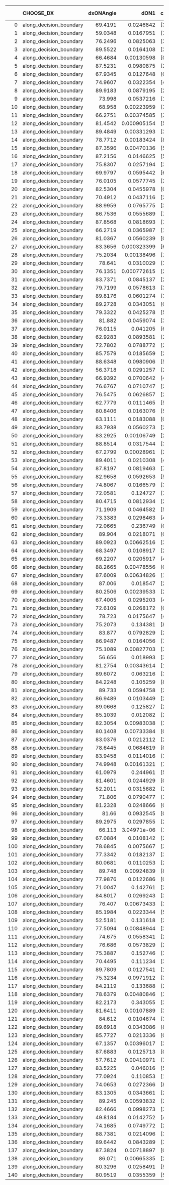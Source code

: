 |     | CHOOSE_DX               |   dxONAngle |        dON1 | cIDON1   |   dON_patch_1 |   nTON |         dON |   dxOFFAngle |       dOFF1 | cIDOFF1   |   dOFF_patch_1 |   nTOFF |        dOFF | SUCCESS   |   nExp |   dual_point_id |   subpoint_time_seconds |   total_execution_time |       logp |       dOFF/dON | Vote dOFF>dON   |
|----:|:------------------------|------------:|------------:|:---------|--------------:|-------:|------------:|-------------:|------------:|:----------|---------------:|--------:|------------:|:----------|-------:|----------------:|------------------------:|-----------------------:|-----------:|---------------:|:----------------|
|   0 | along_decision_boundary |     69.4191 | 0.0246842   | [3 7]    |   0.0246842   |      1 | 0.0246842   |      76.5267 | 0.00537925  | [3 7]     |    0.00537925  |       1 | 0.00537925  | False     |      1 |               1 |                0.508133 |               0.891699 |  0         |     0.217923   | False           |
|   1 | along_decision_boundary |     59.0348 | 0.0167951   | [7 9]    |   0.0167951   |      1 | 0.0167951   |      72.332  | 0.201011    | [7 9]     |    0.201011    |       1 | 0.201011    | True      |      2 |               2 |                0.699279 |               1.59798  | -0.5       |    11.9685     | True            |
|   2 | along_decision_boundary |     76.2496 | 0.0825063   | [3 5]    |   0.0825063   |      1 | 0.0825063   |      74.7519 | 0.0225161   | [3 5]     |    0.0225161   |       1 | 0.0225161   | False     |      3 |               3 |                0.601636 |               2.20757  | -0         |     0.272901   | False           |
|   3 | along_decision_boundary |     89.5522 | 0.0164108   | [3 7]    |   0.0164108   |      1 | 0.0164108   |      87.2031 | 0.0102996   | [3 7]     |    0.0102996   |       1 | 0.0102996   | False     |      4 |               4 |                0.537606 |               2.75518  | -0.166667  |     0.62761    | False           |
|   4 | along_decision_boundary |     66.4684 | 0.00130598  | [0 8]    |   0.00130598  |      1 | 0.00130598  |      88.7245 | 0.167592    | [1 8]     |    0.167592    |       1 | 0.167592    | True      |      5 |               5 |                0.553477 |               3.31361  | -0.5       |   128.327      | True            |
|   5 | along_decision_boundary |     87.5231 | 0.0980875   | [2 3]    |   0.0980875   |      1 | 0.0980875   |      88.6728 | 0.163489    | [2 3]     |    0.163489    |       1 | 0.163489    | True      |      6 |               6 |                0.667708 |               3.98938  | -0.1       |     1.66677    | True            |
|   6 | along_decision_boundary |     67.9345 | 0.0127648   | [0 2]    |   0.0127648   |      1 | 0.0127648   |      79.83   | 0.0355134   | [1 2]     |    0.0355134   |       1 | 0.0355134   | True      |      7 |               7 |                0.545147 |               4.54346  | -0         |     2.78212    | True            |
|   7 | along_decision_boundary |     74.9607 | 0.0322354   | [4 9]    |   0.0322354   |      1 | 0.0322354   |      77.2221 | 0.13224     | [4 9]     |    0.13224     |       1 | 0.13224     | True      |      8 |               8 |                0.489921 |               5.04134  | -0.0714286 |     4.10234    | True            |
|   8 | along_decision_boundary |     89.9183 | 0.0879195   | [2 5]    |   0.0879195   |      1 | 0.0879195   |      89.8216 | 0.0354948   | [2 5]     |    0.0354948   |       1 | 0.0354948   | False     |      9 |               9 |                0.501219 |               5.54952  | -0.25      |     0.40372    | False           |
|   9 | along_decision_boundary |     73.998  | 0.0537216   | [1 8]    |   0.0537216   |      1 | 0.0537216   |      84.4309 | 0.043858    | [0 8]     |    0.043858    |       1 | 0.043858    | False     |     10 |              10 |                0.489834 |               6.04835  | -0.0555556 |     0.816394   | False           |
|  10 | along_decision_boundary |     68.958  | 0.00223959  | [3 4]    |   0.00223959  |      1 | 0.00223959  |      72.9168 | 0.172654    | [3 4]     |    0.172654    |       1 | 0.172654    | True      |     11 |              11 |                0.554234 |               6.61159  | -0         |    77.0919     | True            |
|  11 | along_decision_boundary |     66.2751 | 0.00374585  | [3 7]    |   0.00374585  |      1 | 0.00374585  |      70.9379 | 0.0483075   | [3 7]     |    0.0483075   |       1 | 0.0483075   | True      |     12 |              12 |                0.704071 |               7.32367  | -0.0454545 |    12.8963     | True            |
|  12 | along_decision_boundary |     81.4542 | 0.000905154 | [5 7]    |   0.000905154 |      1 | 0.000905154 |      84.7379 | 0.238914    | [5 7]     |    0.238914    |       1 | 0.238914    | True      |     13 |              13 |                0.446725 |               7.77842  | -0.166667  |   263.948      | True            |
|  13 | along_decision_boundary |     89.4849 | 0.00331293  | [3 8]    |   0.00331293  |      1 | 0.00331293  |      86.5842 | 0.211718    | [3 8]     |    0.211718    |       1 | 0.211718    | True      |     14 |              14 |                0.79827  |               8.58169  | -0.346154  |    63.9066     | True            |
|  14 | along_decision_boundary |     78.7712 | 0.00183424  | [8 9]    |   0.00183424  |      1 | 0.00183424  |      85.0995 | 0.0839974   | [8 9]     |    0.0839974   |       1 | 0.0839974   | True      |     15 |              15 |                0.552793 |               9.14248  | -0.571429  |    45.794      | True            |
|  15 | along_decision_boundary |     87.3596 | 0.00470136  | [5 9]    |   0.00470136  |      1 | 0.00470136  |      84.5759 | 0.0464708   | [5 9]     |    0.0464708   |       1 | 0.0464708   | True      |     16 |              16 |                0.502034 |               9.65272  | -0.833333  |     9.88453    | True            |
|  16 | along_decision_boundary |     87.2156 | 0.0146625   | [5 7]    |   0.0146625   |      1 | 0.0146625   |      83.6486 | 0.0602138   | [5 7]     |    0.0602138   |       1 | 0.0602138   | True      |     17 |              17 |                0.81292  |              10.4706   | -1.125     |     4.10667    | True            |
|  17 | along_decision_boundary |     75.8307 | 0.0257194   | [3 9]    |   0.0257194   |      1 | 0.0257194   |      77.1514 | 0.011481    | [3 9]     |    0.011481    |       1 | 0.011481    | False     |     18 |              18 |                0.5215   |              10.9981   | -1.44118   |     0.446396   | False           |
|  18 | along_decision_boundary |     69.9797 | 0.0595442   | [6 9]    |   0.0595442   |      1 | 0.0595442   |      74.5254 | 0.065951    | [6 9]     |    0.065951    |       1 | 0.065951    | True      |     19 |              19 |                0.406163 |              11.4093   | -1         |     1.1076     | True            |
|  19 | along_decision_boundary |     76.0105 | 0.0577745   | [2 3]    |   0.0577745   |      1 | 0.0577745   |      77.8544 | 0.0034228   | [2 3]     |    0.0034228   |       1 | 0.0034228   | False     |     20 |              20 |                0.532298 |              11.9476   | -1.28947   |     0.0592442  | False           |
|  20 | along_decision_boundary |     82.5304 | 0.0455978   | [0 1]    |   0.0455978   |      1 | 0.0455978   |      88.4713 | 0.0493426   | [0 1]     |    0.0493426   |       1 | 0.0493426   | True      |     21 |              21 |                0.564015 |              12.5208   | -0.9       |     1.08213    | True            |
|  21 | along_decision_boundary |     70.4912 | 0.0437116   | [2 5]    |   0.0437116   |      1 | 0.0437116   |      74.849  | 0.0590007   | [2 5]     |    0.0590007   |       1 | 0.0590007   | True      |     22 |              22 |                0.60003  |              13.1278   | -1.16667   |     1.34977    | True            |
|  22 | along_decision_boundary |     88.9959 | 0.0765775   | [3 5]    |   0.0765775   |      1 | 0.0765775   |      83.3369 | 0.280967    | [3 5]     |    0.280967    |       1 | 0.280967    | True      |     23 |              23 |                0.521493 |              13.6554   | -1.45455   |     3.66906    | True            |
|  23 | along_decision_boundary |     86.7536 | 0.0555689   | [7 9]    |   0.0555689   |      1 | 0.0555689   |      86.9315 | 0.0386179   | [7 9]     |    0.0386179   |       1 | 0.0386179   | False     |     24 |              24 |                0.572376 |              14.2328   | -1.76087   |     0.694955   | False           |
|  24 | along_decision_boundary |     87.8568 | 0.0818693   | [7 9]    |   0.0818693   |      1 | 0.0818693   |      85.8934 | 0.00773561  | [7 9]     |    0.00773561  |       1 | 0.00773561  | False     |     25 |              25 |                0.501986 |              14.7401   | -1.33333   |     0.0944873  | False           |
|  25 | along_decision_boundary |     66.2719 | 0.0365987   | [1 9]    |   0.0365987   |      1 | 0.0365987   |      76.7578 | 0.0304633   | [0 9]     |    0.0304633   |       1 | 0.0304633   | False     |     26 |              26 |                0.430127 |              15.1784   | -0.98      |     0.832362   | False           |
|  26 | along_decision_boundary |     81.0367 | 0.0560239   | [0 8]    |   0.0560239   |      1 | 0.0560239   |      86.4696 | 0.0310217   | [1 8]     |    0.0310217   |       1 | 0.0310217   | False     |     27 |              27 |                0.484668 |              15.668    | -0.692308  |     0.553722   | False           |
|  27 | along_decision_boundary |     83.3656 | 0.000323399 | [6 7]    |   0.000323399 |      1 | 0.000323399 |      88.4528 | 0.0471382   | [6 7]     |    0.0471382   |       1 | 0.0471382   | True      |     28 |              28 |                0.530649 |              16.2057   | -0.462963  |   145.758      | True            |
|  28 | along_decision_boundary |     75.2034 | 0.00138496  | [7 9]    |   0.00138496  |      1 | 0.00138496  |      79.3671 | 0.0109193   | [7 9]     |    0.0109193   |       1 | 0.0109193   | True      |     29 |              29 |                0.558512 |              16.7702   | -0.642857  |     7.88418    | True            |
|  29 | along_decision_boundary |     78.641  | 0.0310029   | [3 7]    |   0.0310029   |      1 | 0.0310029   |      87.2522 | 0.10765     | [3 7]     |    0.10765     |       1 | 0.10765     | True      |     30 |              30 |                0.549205 |              17.3274   | -0.844828  |     3.47224    | True            |
|  30 | along_decision_boundary |     76.1351 | 0.000772615 | [2 6]    |   0.000772615 |      1 | 0.000772615 |      87.8591 | 0.0896947   | [2 6]     |    0.0896947   |       1 | 0.0896947   | True      |     31 |              31 |                0.492504 |              17.8279   | -1.06667   |   116.092      | True            |
|  31 | along_decision_boundary |     83.7371 | 0.0845137   | [2 5]    |   0.0845137   |      1 | 0.0845137   |      89.9091 | 0.0521214   | [2 5]     |    0.0521214   |       1 | 0.0521214   | False     |     32 |              32 |                0.442574 |              18.2756   | -1.30645   |     0.616721   | False           |
|  32 | along_decision_boundary |     79.7199 | 0.0578613   | [3 5]    |   0.0578613   |      1 | 0.0578613   |      80.2693 | 0.0510958   | [3 5]     |    0.0510958   |       1 | 0.0510958   | False     |     33 |              33 |                0.58468  |              18.8663   | -1         |     0.883074   | False           |
|  33 | along_decision_boundary |     89.8176 | 0.0601274   | [3 5]    |   0.0601274   |      1 | 0.0601274   |      81.6281 | 0.072091    | [3 5]     |    0.072091    |       1 | 0.072091    | True      |     34 |              34 |                0.422032 |              19.2973   | -0.742424  |     1.19897    | True            |
|  34 | along_decision_boundary |     89.2728 | 0.0343051   | [0 1]    |   0.0343051   |      1 | 0.0343051   |      87.5272 | 0.0170167   | [0 1]     |    0.0170167   |       1 | 0.0170167   | False     |     35 |              35 |                0.405681 |              19.708    | -0.941176  |     0.49604    | False           |
|  35 | along_decision_boundary |     79.3322 | 0.0425278   | [5 9]    |   0.0425278   |      1 | 0.0425278   |      82.8855 | 0.00844499  | [5 9]     |    0.00844499  |       1 | 0.00844499  | False     |     36 |              36 |                0.430705 |              20.1447   | -0.7       |     0.198576   | False           |
|  36 | along_decision_boundary |     81.882  | 0.0459074   | [3 5]    |   0.0459074   |      1 | 0.0459074   |      86.3429 | 0.00997969  | [3 5]     |    0.00997969  |       1 | 0.00997969  | False     |     37 |              37 |                0.430945 |              20.5827   | -0.5       |     0.217388   | False           |
|  37 | along_decision_boundary |     76.0115 | 0.041205    | [6 7]    |   0.041205    |      1 | 0.041205    |      76.6847 | 0.0331357   | [6 7]     |    0.0331357   |       1 | 0.0331357   | False     |     38 |              38 |                0.465341 |              21.053    | -0.337838  |     0.804168   | False           |
|  38 | along_decision_boundary |     62.9283 | 0.0893581   | [2 4]    |   0.0893581   |      1 | 0.0893581   |      69.3291 | 0.152181    | [2 4]     |    0.152181    |       1 | 0.152181    | True      |     39 |              39 |                0.457276 |              21.5198   | -0.210526  |     1.70305    | True            |
|  39 | along_decision_boundary |     72.7802 | 0.0788772   | [2 4]    |   0.0788772   |      1 | 0.0788772   |      78.9788 | 0.0826814   | [2 4]     |    0.0826814   |       1 | 0.0826814   | True      |     40 |              40 |                0.702587 |              22.2306   | -0.320513  |     1.04823    | True            |
|  40 | along_decision_boundary |     85.7579 | 0.0185659   | [2 4]    |   0.0185659   |      1 | 0.0185659   |      88.0376 | 0.00873532  | [2 4]     |    0.00873532  |       1 | 0.00873532  | False     |     41 |              41 |                0.587599 |              22.8263   | -0.45      |     0.470504   | False           |
|  41 | along_decision_boundary |     88.6348 | 0.0980906   | [5 7]    |   0.0980906   |      1 | 0.0980906   |      89.0517 | 0.0860278   | [5 7]     |    0.0860278   |       1 | 0.0860278   | False     |     42 |              42 |                0.721679 |              23.5569   | -0.304878  |     0.877023   | False           |
|  42 | along_decision_boundary |     56.3718 | 0.0291257   | [2 7]    |   0.0291257   |      1 | 0.0291257   |      69.8328 | 0.144114    | [2 7]     |    0.144114    |       1 | 0.144114    | True      |     43 |              43 |                0.476698 |              24.0402   | -0.190476  |     4.948      | True            |
|  43 | along_decision_boundary |     66.9392 | 0.0700642   | [4 9]    |   0.0700642   |      1 | 0.0700642   |      72.6    | 0.0158986   | [4 9]     |    0.0158986   |       1 | 0.0158986   | False     |     44 |              44 |                0.691408 |              24.7366   | -0.290698  |     0.226915   | False           |
|  44 | along_decision_boundary |     76.6767 | 0.0710747   | [2 6]    |   0.0710747   |      1 | 0.0710747   |      88.2833 | 0.162159    | [2 6]     |    0.162159    |       1 | 0.162159    | True      |     45 |              45 |                0.619253 |              25.3639   | -0.181818  |     2.28153    | True            |
|  45 | along_decision_boundary |     76.5475 | 0.0626857   | [2 3]    |   0.0626857   |      1 | 0.0626857   |      83.3339 | 0.00094724  | [2 3]     |    0.00094724  |       1 | 0.00094724  | False     |     46 |              46 |                0.458945 |              25.8278   | -0.277778  |     0.0151109  | False           |
|  46 | along_decision_boundary |     62.7779 | 0.0111465   | [5 9]    |   0.0111465   |      1 | 0.0111465   |      81.6054 | 0.0575082   | [5 9]     |    0.0575082   |       1 | 0.0575082   | True      |     47 |              47 |                0.562264 |              26.395    | -0.173913  |     5.15928    | True            |
|  47 | along_decision_boundary |     80.8406 | 0.0163076   | [5 9]    |   0.0163076   |      1 | 0.0163076   |      80.6814 | 0.447974    | [5 9]     |    0.447974    |       1 | 0.447974    | True      |     48 |              48 |                0.771393 |              27.1735   | -0.265957  |    27.4704     | True            |
|  48 | along_decision_boundary |     63.1111 | 0.0183088   | [0 1]    |   0.0183088   |      1 | 0.0183088   |      70.4939 | 0.00992324  | [0 1]     |    0.00992324  |       1 | 0.00992324  | False     |     49 |              49 |                0.474316 |              27.6558   | -0.375     |     0.541992   | False           |
|  49 | along_decision_boundary |     83.7938 | 0.0560273   | [2 7]    |   0.0560273   |      1 | 0.0560273   |      85.0841 | 0.0344284   | [2 7]     |    0.0344284   |       1 | 0.0344284   | False     |     50 |              50 |                0.504845 |              28.1696   | -0.255102  |     0.614493   | False           |
|  50 | along_decision_boundary |     83.2925 | 0.00106749  | [2 7]    |   0.00106749  |      1 | 0.00106749  |      87.3935 | 0.00120476  | [2 7]     |    0.00120476  |       1 | 0.00120476  | True      |     51 |              51 |                0.414349 |              28.5919   | -0.16      |     1.12859    | True            |
|  51 | along_decision_boundary |     88.8514 | 0.0317544   | [3 4]    |   0.0317544   |      1 | 0.0317544   |      81.7166 | 0.044752    | [3 4]     |    0.044752    |       1 | 0.044752    | True      |     52 |              52 |                0.460092 |              29.057    | -0.245098  |     1.40931    | True            |
|  52 | along_decision_boundary |     67.2799 | 0.00028961  | [2 7]    |   0.00028961  |      1 | 0.00028961  |      76.1359 | 0.00604016  | [2 7]     |    0.00604016  |       1 | 0.00604016  | True      |     53 |              53 |                0.504755 |              29.5698   | -0.346154  |    20.8562     | True            |
|  53 | along_decision_boundary |     89.4011 | 0.0210308   | [4 6]    |   0.0210308   |      1 | 0.0210308   |      86.513  | 0.162153    | [4 6]     |    0.162153    |       1 | 0.162153    | True      |     54 |              54 |                0.578208 |              30.1558   | -0.462264  |     7.71026    | True            |
|  54 | along_decision_boundary |     87.8197 | 0.0819463   | [7 9]    |   0.0819463   |      1 | 0.0819463   |      86.7862 | 0.142158    | [7 9]     |    0.142158    |       1 | 0.142158    | True      |     55 |              55 |                0.980308 |              31.1443   | -0.592593  |     1.73477    | True            |
|  55 | along_decision_boundary |     82.9658 | 0.0592653   | [5 7]    |   0.0592653   |      1 | 0.0592653   |      81.9813 | 0.0205891   | [5 7]     |    0.0205891   |       1 | 0.0205891   | False     |     56 |              56 |                0.503414 |              31.6559   | -0.736364  |     0.347405   | False           |
|  56 | along_decision_boundary |     74.8067 | 0.0166579   | [3 6]    |   0.0166579   |      1 | 0.0166579   |      77.6731 | 0.0233059   | [3 6]     |    0.0233059   |       1 | 0.0233059   | True      |     57 |              57 |                0.436419 |              32.0974   | -0.571429  |     1.39909    | True            |
|  57 | along_decision_boundary |     72.0581 | 0.124727    | [7 8]    |   0.124727    |      1 | 0.124727    |      80.9996 | 0.079025    | [7 8]     |    0.079025    |       1 | 0.079025    | False     |     58 |              58 |                0.52349  |              32.6279   | -0.710526  |     0.633585   | False           |
|  58 | along_decision_boundary |     80.4715 | 0.0812934   | [2 7]    |   0.0812934   |      1 | 0.0812934   |      82.6674 | 0.0736707   | [2 7]     |    0.0736707   |       1 | 0.0736707   | False     |     59 |              59 |                0.764966 |              33.3979   | -0.551724  |     0.906232   | False           |
|  59 | along_decision_boundary |     71.1909 | 0.0464582   | [5 8]    |   0.0464582   |      1 | 0.0464582   |      76.8643 | 0.041205    | [5 8]     |    0.041205    |       1 | 0.041205    | False     |     60 |              60 |                0.41137  |              33.8142   | -0.415254  |     0.886927   | False           |
|  60 | along_decision_boundary |     73.3383 | 0.0298463   | [4 7]    |   0.0298463   |      1 | 0.0298463   |      82.413  | 0.0129336   | [4 7]     |    0.0129336   |       1 | 0.0129336   | False     |     61 |              61 |                0.472844 |              34.297    | -0.3       |     0.43334    | False           |
|  61 | along_decision_boundary |     72.0665 | 0.236749    | [0 1]    |   0.236749    |      1 | 0.236749    |      73.4158 | 0.165711    | [0 1]     |    0.165711    |       1 | 0.165711    | False     |     62 |              62 |                0.67814  |              34.9821   | -0.204918  |     0.699942   | False           |
|  62 | along_decision_boundary |     89.904  | 0.0218071   | [0 1]    |   0.0218071   |      1 | 0.0218071   |      86.8951 | 0.113986    | [0 1]     |    0.113986    |       1 | 0.113986    | True      |     63 |              63 |                0.556732 |              35.5479   | -0.129032  |     5.22699    | True            |
|  63 | along_decision_boundary |     89.0923 | 0.00662516  | [3 7]    |   0.00662516  |      1 | 0.00662516  |      89.9665 | 0.00732871  | [3 7]     |    0.00732871  |       1 | 0.00732871  | True      |     64 |              64 |                0.592696 |              36.1486   | -0.198413  |     1.10619    | True            |
|  64 | along_decision_boundary |     68.3497 | 0.0108917   | [2 4]    |   0.0108917   |      1 | 0.0108917   |      84.2463 | 0.000664779 | [2 4]     |    0.000664779 |       1 | 0.000664779 | False     |     65 |              65 |                0.606089 |              36.7627   | -0.28125   |     0.0610353  | False           |
|  65 | along_decision_boundary |     69.2207 | 0.0205917   | [4 8]    |   0.0205917   |      1 | 0.0205917   |      83.071  | 0.00891746  | [4 8]     |    0.00891746  |       1 | 0.00891746  | False     |     66 |              66 |                0.432909 |              37.2076   | -0.192308  |     0.433061   | False           |
|  66 | along_decision_boundary |     88.2665 | 0.00478556  | [0 9]    |   0.00478556  |      1 | 0.00478556  |      61.9516 | 2.90681e-05 | [1 9]     |    2.90681e-05 |       1 | 2.90681e-05 | False     |     67 |              67 |                0.436695 |              37.6513   | -0.121212  |     0.00607413 | False           |
|  67 | along_decision_boundary |     87.6009 | 0.00634826  | [1 2]    |   0.00634826  |      1 | 0.00634826  |      84.9287 | 0.0977421   | [0 2]     |    0.0977421   |       1 | 0.0977421   | True      |     68 |              68 |                0.560473 |              38.2198   | -0.0671642 |    15.3967     | True            |
|  68 | along_decision_boundary |     87.006  | 0.018547    | [2 6]    |   0.018547    |      1 | 0.018547    |      84.3871 | 0.0596625   | [2 6]     |    0.0596625   |       1 | 0.0596625   | True      |     69 |              69 |                0.790712 |              39.022    | -0.117647  |     3.21682    | True            |
|  69 | along_decision_boundary |     80.2506 | 0.00239533  | [2 4]    |   0.00239533  |      1 | 0.00239533  |      80.9177 | 0.00208912  | [2 4]     |    0.00208912  |       1 | 0.00208912  | False     |     70 |              70 |                0.69085  |              39.7224   | -0.181159  |     0.872163   | False           |
|  70 | along_decision_boundary |     67.4005 | 0.0295203   | [4 7]    |   0.0295203   |      1 | 0.0295203   |      78.4343 | 0.0727367   | [4 7]     |    0.0727367   |       1 | 0.0727367   | True      |     71 |              71 |                0.562061 |              40.2978   | -0.114286  |     2.46395    | True            |
|  71 | along_decision_boundary |     72.6109 | 0.0268172   | [0 1]    |   0.0268172   |      1 | 0.0268172   |      79.1638 | 0.0313353   | [0 1]     |    0.0313353   |       1 | 0.0313353   | True      |     72 |              72 |                0.575824 |              40.8806   | -0.176056  |     1.16848    | True            |
|  72 | along_decision_boundary |     78.723  | 0.0175647   | [4 7]    |   0.0175647   |      1 | 0.0175647   |      77.2252 | 0.190862    | [4 7]     |    0.190862    |       1 | 0.190862    | True      |     73 |              73 |                0.583628 |              41.4728   | -0.25      |    10.8662     | True            |
|  73 | along_decision_boundary |     75.2073 | 0.134381    | [8 9]    |   0.134381    |      1 | 0.134381    |      79.4045 | 0.0886887   | [8 9]     |    0.0886887   |       1 | 0.0886887   | False     |     74 |              74 |                0.642703 |              42.1255   | -0.335616  |     0.659981   | False           |
|  74 | along_decision_boundary |     83.877  | 0.0792829   | [2 7]    |   0.0792829   |      1 | 0.0792829   |      81.693  | 0.128191    | [2 7]     |    0.128191    |       1 | 0.128191    | True      |     75 |              75 |                0.615645 |              42.7492   | -0.243243  |     1.61688    | True            |
|  75 | along_decision_boundary |     86.9487 | 0.0164056   | [7 9]    |   0.0164056   |      1 | 0.0164056   |      89.4195 | 0.0480108   | [7 9]     |    0.0480108   |       1 | 0.0480108   | True      |     76 |              76 |                0.48321  |              43.2423   | -0.326667  |     2.92648    | True            |
|  76 | along_decision_boundary |     75.1089 | 0.00827703  | [3 7]    |   0.00827703  |      1 | 0.00827703  |      75.6834 | 0.0162271   | [3 7]     |    0.0162271   |       1 | 0.0162271   | True      |     77 |              77 |                0.548288 |              43.7956   | -0.421053  |     1.9605     | True            |
|  77 | along_decision_boundary |     56.656  | 0.018993    | [3 7]    |   0.018993    |      1 | 0.018993    |      61.1977 | 0.0142663   | [3 7]     |    0.0142663   |       1 | 0.0142663   | False     |     78 |              78 |                0.480329 |              44.2819   | -0.525974  |     0.751132   | False           |
|  78 | along_decision_boundary |     81.2754 | 0.00343614  | [1 8]    |   0.00343614  |      1 | 0.00343614  |      82.7484 | 0.0220656   | [0 8]     |    0.0220656   |       1 | 0.0220656   | True      |     79 |              79 |                0.445448 |              44.7369   | -0.410256  |     6.42162    | True            |
|  79 | along_decision_boundary |     89.6072 | 0.063216    | [3 5]    |   0.063216    |      1 | 0.063216    |      87.7502 | 0.0481184   | [3 5]     |    0.0481184   |       1 | 0.0481184   | False     |     80 |              80 |                0.478906 |              45.2246   | -0.512658  |     0.761175   | False           |
|  80 | along_decision_boundary |     84.2248 | 0.105259    | [8 9]    |   0.105259    |      1 | 0.105259    |      86.5669 | 0.345901    | [8 9]     |    0.345901    |       1 | 0.345901    | True      |     81 |              81 |                0.72189  |              45.9535   | -0.4       |     3.2862     | True            |
|  81 | along_decision_boundary |     89.733  | 0.0594758   | [2 5]    |   0.0594758   |      1 | 0.0594758   |      86.7032 | 0.0128924   | [2 5]     |    0.0128924   |       1 | 0.0128924   | False     |     82 |              82 |                0.497768 |              46.4593   | -0.5       |     0.216768   | False           |
|  82 | along_decision_boundary |     86.9489 | 0.0103449   | [2 7]    |   0.0103449   |      1 | 0.0103449   |      89.0165 | 0.0667729   | [2 7]     |    0.0667729   |       1 | 0.0667729   | True      |     83 |              83 |                0.44494  |              46.9093   | -0.390244  |     6.45467    | True            |
|  83 | along_decision_boundary |     89.0668 | 0.125827    | [2 7]    |   0.125827    |      1 | 0.125827    |      85.648  | 0.200283    | [2 7]     |    0.200283    |       1 | 0.200283    | True      |     84 |              84 |                0.507757 |              47.424    | -0.487952  |     1.59173    | True            |
|  84 | along_decision_boundary |     85.1039 | 0.012082    | [2 3]    |   0.012082    |      1 | 0.012082    |      85.5376 | 0.0691807   | [2 3]     |    0.0691807   |       1 | 0.0691807   | True      |     85 |              85 |                0.717589 |              48.1468   | -0.595238  |     5.72594    | True            |
|  85 | along_decision_boundary |     82.3054 | 0.00983038  | [3 5]    |   0.00983038  |      1 | 0.00983038  |      87.6164 | 0.0102259   | [3 5]     |    0.0102259   |       1 | 0.0102259   | True      |     86 |              86 |                0.454967 |              48.6112   | -0.711765  |     1.04023    | True            |
|  86 | along_decision_boundary |     80.1408 | 0.00733384  | [0 2]    |   0.00733384  |      1 | 0.00733384  |      67.8991 | 8.42695e-06 | [1 2]     |    8.42695e-06 |       1 | 8.42695e-06 | False     |     87 |              87 |                0.471212 |              49.0884   | -0.837209  |     0.00114905 | False           |
|  87 | along_decision_boundary |     83.0376 | 0.0212112   | [2 7]    |   0.0212112   |      1 | 0.0212112   |      87.2961 | 0.066708    | [2 7]     |    0.066708    |       1 | 0.066708    | True      |     88 |              88 |                0.423908 |              49.5173   | -0.695402  |     3.14495    | True            |
|  88 | along_decision_boundary |     78.6445 | 0.0684619   | [0 1]    |   0.0684619   |      1 | 0.0684619   |      89.0072 | 0.0400359   | [0 1]     |    0.0400359   |       1 | 0.0400359   | False     |     89 |              89 |                0.474301 |              50.0008   | -0.818182  |     0.584791   | False           |
|  89 | along_decision_boundary |     83.9458 | 0.0114016   | [3 6]    |   0.0114016   |      1 | 0.0114016   |      85.2779 | 0.000496922 | [3 6]     |    0.000496922 |       1 | 0.000496922 | False     |     90 |              90 |                0.492998 |              50.5031   | -0.679775  |     0.0435836  | False           |
|  90 | along_decision_boundary |     74.9948 | 0.00161321  | [7 9]    |   0.00161321  |      1 | 0.00161321  |      81.4705 | 0.0246186   | [7 9]     |    0.0246186   |       1 | 0.0246186   | True      |     91 |              91 |                0.461945 |              50.9751   | -0.555556  |    15.2606     | True            |
|  91 | along_decision_boundary |     61.0979 | 0.244961    | [5 9]    |   0.244961    |      1 | 0.244961    |      78.5338 | 0.08129     | [5 9]     |    0.08129     |       1 | 0.08129     | False     |     92 |              92 |                0.442301 |              51.4234   | -0.664835  |     0.331849   | False           |
|  92 | along_decision_boundary |     81.4601 | 0.0244929   | [0 2]    |   0.0244929   |      1 | 0.0244929   |      84.9501 | 0.212505    | [1 2]     |    0.212505    |       1 | 0.212505    | True      |     93 |              93 |                0.617244 |              52.0457   | -0.543478  |     8.67618    | True            |
|  93 | along_decision_boundary |     52.2011 | 0.0315682   | [2 7]    |   0.0315682   |      1 | 0.0315682   |      63.4325 | 0.107559    | [2 7]     |    0.107559    |       1 | 0.107559    | True      |     94 |              94 |                0.391701 |              52.4453   | -0.650538  |     3.4072     | True            |
|  94 | along_decision_boundary |     71.806  | 0.0790477   | [3 5]    |   0.0790477   |      1 | 0.0790477   |      79.2513 | 0.0405086   | [3 5]     |    0.0405086   |       1 | 0.0405086   | False     |     95 |              95 |                0.44952  |              52.9028   | -0.765957  |     0.512458   | False           |
|  95 | along_decision_boundary |     81.2328 | 0.0248666   | [0 8]    |   0.0248666   |      1 | 0.0248666   |      84.8756 | 6.55125e-05 | [1 8]     |    6.55125e-05 |       1 | 6.55125e-05 | False     |     96 |              96 |                0.432214 |              53.34     | -0.636842  |     0.00263456 | False           |
|  96 | along_decision_boundary |     81.66   | 0.0932545   | [0 7]    |   0.0932545   |      1 | 0.0932545   |      78.9263 | 0.036808    | [1 7]     |    0.036808    |       1 | 0.036808    | False     |     97 |              97 |                0.457906 |              53.8059   | -0.520833  |     0.394705   | False           |
|  97 | along_decision_boundary |     89.2975 | 0.0297855   | [2 7]    |   0.0297855   |      1 | 0.0297855   |      89.8625 | 0.140295    | [2 7]     |    0.140295    |       1 | 0.140295    | True      |     98 |              98 |                0.72813  |              54.5431   | -0.417526  |     4.71018    | True            |
|  98 | along_decision_boundary |     66.113  | 3.04971e-06 | [1 4]    |   3.04971e-06 |      1 | 3.04971e-06 |      69.6528 | 0.0513757   | [1 4]     |    0.0513757   |       1 | 0.0513757   | True      |     99 |              99 |                0.425835 |              54.9779   | -0.510204  | 16846.1        | True            |
|  99 | along_decision_boundary |     67.0884 | 0.0108142   | [2 8]    |   0.0108142   |      1 | 0.0108142   |      78.3495 | 0.0841036   | [2 8]     |    0.0841036   |       1 | 0.0841036   | True      |    100 |             100 |                0.544128 |              55.5312   | -0.611111  |     7.77713    | True            |
| 100 | along_decision_boundary |     78.6845 | 0.0075667   | [3 7]    |   0.0075667   |      1 | 0.0075667   |      81.7063 | 0.0268811   | [3 7]     |    0.0268811   |       1 | 0.0268811   | True      |    101 |             101 |                0.446769 |              55.9873   | -0.72      |     3.55255    | True            |
| 101 | along_decision_boundary |     77.3342 | 0.0182137   | [3 6]    |   0.0182137   |      1 | 0.0182137   |      81.3201 | 0.0413085   | [3 6]     |    0.0413085   |       1 | 0.0413085   | True      |    102 |             102 |                0.60872  |              56.605    | -0.836634  |     2.26799    | True            |
| 102 | along_decision_boundary |     80.0681 | 0.0110253   | [2 3]    |   0.0110253   |      1 | 0.0110253   |      80.4964 | 0.0456919   | [2 3]     |    0.0456919   |       1 | 0.0456919   | True      |    103 |             103 |                0.558695 |              57.172    | -0.960784  |     4.14429    | True            |
| 103 | along_decision_boundary |     89.748  | 0.00924839  | [8 9]    |   0.00924839  |      1 | 0.00924839  |      89.489  | 0.0203423   | [8 9]     |    0.0203423   |       1 | 0.0203423   | True      |    104 |             104 |                0.480924 |              57.6619   | -1.09223   |     2.19955    | True            |
| 104 | along_decision_boundary |     77.9876 | 0.0122686   | [0 1]    |   0.0122686   |      1 | 0.0122686   |      83.5365 | 0.0603865   | [0 1]     |    0.0603865   |       1 | 0.0603865   | True      |    105 |             105 |                0.489684 |              58.1616   | -1.23077   |     4.92202    | True            |
| 105 | along_decision_boundary |     71.0047 | 0.142761    | [2 7]    |   0.142761    |      1 | 0.142761    |      72.3406 | 0.170162    | [2 7]     |    0.170162    |       1 | 0.170162    | True      |    106 |             106 |                0.895754 |              59.0672   | -1.37619   |     1.19193    | True            |
| 106 | along_decision_boundary |     84.8017 | 0.0269243   | [3 5]    |   0.0269243   |      1 | 0.0269243   |      87.503  | 0.103421    | [3 5]     |    0.103421    |       1 | 0.103421    | True      |    107 |             107 |                0.788441 |              59.8607   | -1.5283    |     3.84118    | True            |
| 107 | along_decision_boundary |     76.407  | 0.00673433  | [3 9]    |   0.00673433  |      1 | 0.00673433  |      81.1787 | 0.0519873   | [3 9]     |    0.0519873   |       1 | 0.0519873   | True      |    108 |             108 |                0.459486 |              60.3292   | -1.68692   |     7.71974    | True            |
| 108 | along_decision_boundary |     85.1984 | 0.0223344   | [5 7]    |   0.0223344   |      1 | 0.0223344   |      89.1872 | 0.000544925 | [5 7]     |    0.000544925 |       1 | 0.000544925 | False     |    109 |             109 |                0.429492 |              60.7666   | -1.85185   |     0.0243985  | False           |
| 109 | along_decision_boundary |     52.5181 | 0.131618    | [2 6]    |   0.131618    |      1 | 0.131618    |      64.0643 | 0.113699    | [2 6]     |    0.113699    |       1 | 0.113699    | False     |    110 |             110 |                0.786458 |              61.5602   | -1.65596   |     0.86386    | False           |
| 110 | along_decision_boundary |     77.5094 | 0.00848944  | [3 5]    |   0.00848944  |      1 | 0.00848944  |      78.6608 | 0.022487    | [3 5]     |    0.022487    |       1 | 0.022487    | True      |    111 |             111 |                0.469966 |              62.0351   | -1.47273   |     2.64882    | True            |
| 111 | along_decision_boundary |     74.675  | 0.0558341   | [2 6]    |   0.0558341   |      1 | 0.0558341   |      78.505  | 0.086603    | [2 6]     |    0.086603    |       1 | 0.086603    | True      |    112 |             112 |                0.699477 |              62.7438   | -1.62613   |     1.55108    | True            |
| 112 | along_decision_boundary |     76.686  | 0.0573829   | [2 4]    |   0.0573829   |      1 | 0.0573829   |      79.2408 | 0.113665    | [2 4]     |    0.113665    |       1 | 0.113665    | True      |    113 |             113 |                0.560512 |              63.3143   | -1.78571   |     1.98082    | True            |
| 113 | along_decision_boundary |     75.3887 | 0.152746    | [3 6]    |   0.152746    |      1 | 0.152746    |      70.1506 | 0.078062    | [3 6]     |    0.078062    |       1 | 0.078062    | False     |    114 |             114 |                0.753735 |              64.0743   | -1.95133   |     0.511059   | False           |
| 114 | along_decision_boundary |     70.4495 | 0.111234    | [3 6]    |   0.111234    |      1 | 0.111234    |      73.5424 | 0.00485862  | [3 6]     |    0.00485862  |       1 | 0.00485862  | False     |    115 |             115 |                0.642434 |              64.7217   | -1.75439   |     0.0436793  | False           |
| 115 | along_decision_boundary |     89.7809 | 0.0127541   | [1 9]    |   0.0127541   |      1 | 0.0127541   |      73.0292 | 2.09912e-05 | [0 9]     |    2.09912e-05 |       1 | 2.09912e-05 | False     |    116 |             116 |                0.547087 |              65.2801   | -1.56957   |     0.00164584 | False           |
| 116 | along_decision_boundary |     75.3234 | 0.0971912   | [3 7]    |   0.0971912   |      1 | 0.0971912   |      81.312  | 0.0205494   | [3 7]     |    0.0205494   |       1 | 0.0205494   | False     |    117 |             117 |                0.716214 |              66.0073   | -1.39655   |     0.211432   | False           |
| 117 | along_decision_boundary |     84.2119 | 0.133688    | [2 7]    |   0.133688    |      1 | 0.133688    |      83.8119 | 0.213401    | [2 7]     |    0.213401    |       1 | 0.213401    | True      |    118 |             118 |                1.15267  |              67.167    | -1.23504   |     1.59626    | True            |
| 118 | along_decision_boundary |     78.6379 | 0.00480846  | [3 7]    |   0.00480846  |      1 | 0.00480846  |      75.1835 | 0.061193    | [3 7]     |    0.061193    |       1 | 0.061193    | True      |    119 |             119 |                0.491487 |              67.6635   | -1.37288   |    12.7261     | True            |
| 119 | along_decision_boundary |     82.2173 | 0.343055    | [3 5]    |   0.343055    |      1 | 0.343055    |      88.663  | 0.0184297   | [3 5]     |    0.0184297   |       1 | 0.0184297   | False     |    120 |             120 |                0.442178 |              68.1126   | -1.51681   |     0.0537221  | False           |
| 120 | along_decision_boundary |     81.6411 | 0.00107889  | [3 7]    |   0.00107889  |      1 | 0.00107889  |      84.3158 | 0.0554535   | [3 7]     |    0.0554535   |       1 | 0.0554535   | True      |    121 |             121 |                0.493286 |              68.6141   | -1.35      |    51.3984     | True            |
| 121 | along_decision_boundary |     84.612  | 0.0104674   | [3 7]    |   0.0104674   |      1 | 0.0104674   |      82.4514 | 0.0524341   | [3 7]     |    0.0524341   |       1 | 0.0524341   | True      |    122 |             122 |                0.635946 |              69.2636   | -1.49174   |     5.00926    | True            |
| 122 | along_decision_boundary |     89.6918 | 0.0343086   | [8 9]    |   0.0343086   |      1 | 0.0343086   |      88.5447 | 0.0237784   | [8 9]     |    0.0237784   |       1 | 0.0237784   | False     |    123 |             123 |                0.625972 |              69.8946   | -1.63934   |     0.693075   | False           |
| 123 | along_decision_boundary |     85.7727 | 0.0213336   | [0 1]    |   0.0213336   |      1 | 0.0213336   |      88.8519 | 0.10556     | [0 1]     |    0.10556     |       1 | 0.10556     | True      |    124 |             124 |                0.548399 |              70.448    | -1.46748   |     4.94807    | True            |
| 124 | along_decision_boundary |     67.1357 | 0.00396017  | [3 6]    |   0.00396017  |      1 | 0.00396017  |      82.1855 | 0.0874643   | [3 6]     |    0.0874643   |       1 | 0.0874643   | True      |    125 |             125 |                0.666832 |              71.1238   | -1.6129    |    22.086      | True            |
| 125 | along_decision_boundary |     87.6883 | 0.0125713   | [0 8]    |   0.0125713   |      1 | 0.0125713   |      72.1143 | 0.0767066   | [1 8]     |    0.0767066   |       1 | 0.0767066   | True      |    126 |             126 |                0.584035 |              71.7179   | -1.764     |     6.10175    | True            |
| 126 | along_decision_boundary |     57.7612 | 0.00410971  | [7 9]    |   0.00410971  |      1 | 0.00410971  |      72.766  | 0.116092    | [7 9]     |    0.116092    |       1 | 0.116092    | True      |    127 |             127 |                0.779901 |              72.5063   | -1.92063   |    28.2481     | True            |
| 127 | along_decision_boundary |     83.5225 | 0.046016    | [5 8]    |   0.046016    |      1 | 0.046016    |      77.501  | 0.0923493   | [5 8]     |    0.0923493   |       1 | 0.0923493   | True      |    128 |             128 |                0.686509 |              73.2028   | -2.08268   |     2.00689    | True            |
| 128 | along_decision_boundary |     77.0924 | 0.110853    | [1 7]    |   0.110853    |      1 | 0.110853    |      89.9904 | 0.0130334   | [0 7]     |    0.0130334   |       1 | 0.0130334   | False     |    129 |             129 |                0.526196 |              73.738    | -2.25      |     0.117574   | False           |
| 129 | along_decision_boundary |     74.0653 | 0.0272366   | [8 9]    |   0.0272366   |      1 | 0.0272366   |      82.0444 | 0.0680505   | [8 9]     |    0.0680505   |       1 | 0.0680505   | True      |    130 |             130 |                0.447529 |              74.1935   | -2.05039   |     2.49849    | True            |
| 130 | along_decision_boundary |     83.1305 | 0.0343661   | [2 7]    |   0.0343661   |      1 | 0.0343661   |      86.8188 | 0.125018    | [2 7]     |    0.125018    |       1 | 0.125018    | True      |    131 |             131 |                0.978058 |              75.1799   | -2.21538   |     3.63782    | True            |
| 131 | along_decision_boundary |     89.245  | 0.00593832  | [2 7]    |   0.00593832  |      1 | 0.00593832  |      88.4424 | 0.0244515   | [2 7]     |    0.0244515   |       1 | 0.0244515   | True      |    132 |             132 |                0.618406 |              75.8084   | -2.3855    |     4.11758    | True            |
| 132 | along_decision_boundary |     82.4666 | 0.0998273   | [3 7]    |   0.0998273   |      1 | 0.0998273   |      81.0363 | 0.239542    | [3 7]     |    0.239542    |       1 | 0.239542    | True      |    133 |             133 |                0.718773 |              76.5352   | -2.56061   |     2.39956    | True            |
| 133 | along_decision_boundary |     49.8184 | 0.0142752   | [4 8]    |   0.0142752   |      1 | 0.0142752   |      60.1743 | 0.0490535   | [4 8]     |    0.0490535   |       1 | 0.0490535   | True      |    134 |             134 |                0.587664 |              77.1285   | -2.7406    |     3.43626    | True            |
| 134 | along_decision_boundary |     74.1685 | 0.0749772   | [2 7]    |   0.0749772   |      1 | 0.0749772   |      80.0931 | 0.0269641   | [2 7]     |    0.0269641   |       1 | 0.0269641   | False     |    135 |             135 |                0.442153 |              77.5756   | -2.92537   |     0.359631   | False           |
| 135 | along_decision_boundary |     88.7381 | 0.0214096   | [3 6]    |   0.0214096   |      1 | 0.0214096   |      89.8911 | 0.0785998   | [3 6]     |    0.0785998   |       1 | 0.0785998   | True      |    136 |             136 |                0.498147 |              78.0788   | -2.7       |     3.67124    | True            |
| 136 | along_decision_boundary |     89.6442 | 0.0843289   | [3 6]    |   0.0843289   |      1 | 0.0843289   |      86.0918 | 0.243468    | [3 6]     |    0.243468    |       1 | 0.243468    | True      |    137 |             137 |                0.6675   |              78.7543   | -2.88235   |     2.88713    | True            |
| 137 | along_decision_boundary |     87.3824 | 0.00718897  | [0 9]    |   0.00718897  |      1 | 0.00718897  |      78.1922 | 0.091266    | [1 9]     |    0.091266    |       1 | 0.091266    | True      |    138 |             138 |                0.602872 |              79.3641   | -3.06934   |    12.6953     | True            |
| 138 | along_decision_boundary |     86.071  | 0.00665335  | [2 3]    |   0.00665335  |      1 | 0.00665335  |      83.7131 | 0.0297985   | [2 3]     |    0.0297985   |       1 | 0.0297985   | True      |    139 |             139 |                0.505888 |              79.88     | -3.26087   |     4.47872    | True            |
| 139 | along_decision_boundary |     80.3296 | 0.0258491   | [5 6]    |   0.0258491   |      1 | 0.0258491   |      82.1681 | 0.0390816   | [5 6]     |    0.0390816   |       1 | 0.0390816   | True      |    140 |             140 |                0.495005 |              80.3851   | -3.45683   |     1.51191    | True            |
| 140 | along_decision_boundary |     80.9519 | 0.0355359   | [5 6]    |   0.0355359   |      1 | 0.0355359   |      87.3752 | 0.185251    | [5 6]     |    0.185251    |       1 | 0.185251    | True      |    141 |             141 |                0.764316 |              81.156    | -3.65714   |     5.21307    | True            |